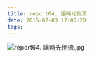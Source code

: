 ```yaml
---
title: report64. 讓時光倒流
date: 2015-07-03 17:05:20
tags:
---
```

![report64. 讓時光倒流.jpg](https://i.loli.net/2018/03/23/5ab494d328bbf.jpg)
